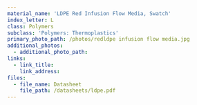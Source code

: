 ```yaml
---
material_name: 'LDPE Red Infusion Flow Media, Swatch'
index_letter: L
class: Polymers
subclass: 'Polymers: Thermoplastics'
primary_photo_path: /photos/redldpe infusion flow media.jpg
additional_photos:
  - additional_photo_path:
links:
  - link_title:
    link_address:
files:
  - file_name: Datasheet
    file_path: /datasheets/ldpe.pdf
---
```



